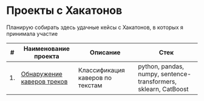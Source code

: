 # Проекты с Хакатонов

Планирую собирать здесь удачные кейсы с Хакатонов, в которых я принимала участие

| #    | Наименование проекта                | Описание                                                     | Стек                                                         |
| ---- | ------------------------------------------------------------ | ------------------------------------------------------------ | ------------------------------------------------------------ |
| 1.   | [Обнаружение каверов треков](https://github.com/EktTitova/Projects/tree/main/Yandex%20music%20Hakaton) | Классификация каверов по текстам             | python, pandas, numpy, sentence-transformers, sklearn, CatBoost |
